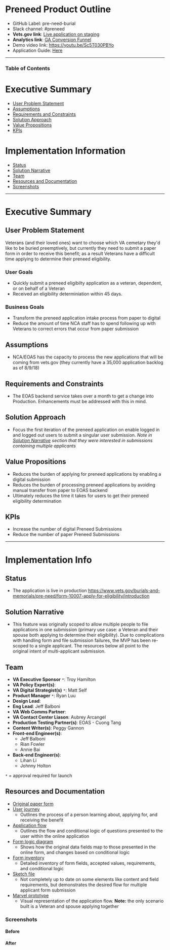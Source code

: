# Preneed Product Outline
- GitHub Label: pre-need-burial
- Slack channel: #preneed 
- **Vets.gov link**: [Live application on staging](https://staging.vets.gov/burials-and-memorials/pre-need/form-10007-apply-for-eligibility/introduction)  
- **Analytics link**: [GA Conversion Funnel](https://analytics.google.com/analytics/web/#/report/conversions-goal-funnel/a50123418w107014820p157543929/_.goalOption=2)
- Demo video link: https://youtu.be/Sc5T030PBYo
- Application Guide: [Here](https://github.com/department-of-veterans-affairs/va.gov-team/blob/master/products/burials-memorials/pre-need/preneed-app-guide.pdf)
---

### Table of Contents

# Executive Summary 
- [User Problem Statement](#user-problem-statement)
- [Assumptions](#assumptions)
- [Requirements and Constraints](#requirements-and-constraints)
- [Solution Approach](#solution-approach)
- [Value Propositions](#value-propositions)
- [KPIs](#kpis)

# Implementation Information
- [Status](#status)
- [Solution Narrative](#solution-narrative)
- [Team](#team)
- [Resources and Documentation](#resources-and-documentation)
- [Screenshots](#screenshots)

---

# Executive Summary

## User Problem Statement
Veterans (and their loved ones) want to choose which VA cemetary they'd like to be buried preemptively, but currently they need to submit a paper form in order to receive this benefit; as a result Veterans have a difficult time applying to determine their preneed eligibility.

### User Goals
- Quickly submit a preneed eligibilty application as a veteran, dependent, or on behalf of a Veteran
- Received an eligibility determiniation within 45 days.

### Business Goals
- Transform the preneed application intake process from paper to digital
- Reduce the amount of time NCA staff has to spend following up with Veterans to correct errors that occur from paper submission

## Assumptions
- NCA/EOAS has the capacity to process the new applications that will be coming from vets.gov (they currently have a 35,000 application backlog as of 8/9/18)

## Requirements and Constraints
- The EOAS backend service takes over a month to get a change into Production. Enhancements must be addressed with this in mind.

## Solution Approach
- Focus the first iteration of the preneed application on enable logged in and logged out users to submit a singular user submission. *Note in [Solution Narrative](#solution-narrative) section that they were interested in submissions containing multiple applicants*

## Value Propositions
- Reduces the burden of applying for preneed applications by enabling a digital submission
- Reduces the burden of processing preneed applications by avoiding manual transfer from paper to EOAS backend
- Ultimately reduces the time it takes for users to get their preneed eligibility determination

## KPIs
- Increase the number of digital Preneed Submissions
- Reduce the number of paper Preneed Submissions
---

# Implementation Info

## Status
- The application is live in production https://www.vets.gov/burials-and-memorials/pre-need/form-10007-apply-for-eligibility/introduction

## Solution Narrative
- This feature was originally scoped to allow multiple people to file applications in one submission (primary use case: a Veteran and their spouse both applying to determine their eligibility). Due to complications with handling form and file submission failures, the MVP has been re-scoped to a single applicant. The resources below all point to the original intent of multi-applicant submission.

## Team

- **VA Executive Sponsor** `*`: Troy Hamilton
- **VA Policy Expert(s)**: 
- **VA Digital Strategist(s)** `*`: Matt Self 
- **Product Manager** `*`: Ryan Luu 
- **Design Lead**: 
- **Eng Lead**: Jeff Balboni 
- **VA Web Comms Partner**: 
- **VA Contact Center Liason**: Aubrey Arcangel 
- **Production Testing Partner(s)**: EOAS - Cuong Tang 
- **Content Writer(s)**: Peggy Gannon 
- **Front-end Engineer(s)**: 
  - Jeff Balboni 
  - Rian Fowler 
  - Annie Bai 
- **Back-end Engineer(s)**:
  - Lihan Li 
  - Johnny Holton 

`*` = approval required for launch


## Resources and Documentation

- [Original paper form](https://github.com/department-of-veterans-affairs/va.gov-team/blob/master/products/burials-memorials/pre-need/va40-10007.pdf)
- [User journey](https://app.moqups.com/greg@adhocteam.us/KRUytqSJgf/view/page/aa9df7b72)
   - Outlines the process of a person learning about, applying for, and receiving the benefit
- [Application flow](https://app.moqups.com/greg@adhocteam.us/KRUytqSJgf/view/page/a87b2c0ec)
   - Outlines the flow and conditional logic of questions presented to the user within the online application
- [Form logic diagram](https://github.com/department-of-veterans-affairs/va.gov-team/blob/master/products/burials-memorials/pre-need/design/form-logic.png)
   - Shows how the original data fields map to those presented in the online form, and changes based on conditional logic
- [Form inventory](https://github.com/department-of-veterans-affairs/va.gov-team/blob/master/products/burials-memorials/pre-need/design/pre-need-burial-form-outline-revised.xlsx)
   - Detailed inventory of form fields, accepted values, requirements, and conditional logic
- [Sketch file](https://github.com/department-of-veterans-affairs/va.gov-team/blob/master/products/burials-memorials/pre-need/design/pre-need-mockups.sketch)
   - Not completely up to date on some elements like content and field requirements, but demonstrates the desired flow for multiple applicant form submission
- [Marvel prototype](https://marvelapp.com/2084724)
   - Visual representation of the application flow. **Note:** the only scenario built is a Veteran and spouse applying together

### Screenshots
#### Before
#### After
